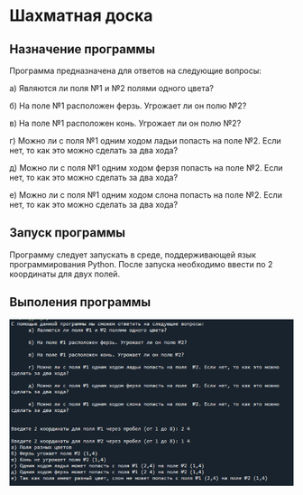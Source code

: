 # Шахматная доска


Назначение программы
-----
Программа предназначена для ответов на следующие вопросы:

   а) Являются ли поля №1 и №2 полями одного цвета?

   б) На поле №1 расположен ферзь. Угрожает ли он полю №2?

   в) На поле №1 расположен конь. Угрожает ли он полю №2?

   г) Можно ли с поля №1 одним ходом ладьи попасть на поле  №2. Если нет, то как это можно сделать за два хода?

   д) Можно ли с поля №1 одним ходом ферзя попасть на поле  №2. Если нет, то как это можно сделать за два хода?

   е) Можно ли с поля №1 одним ходом слона попасть на поле  №2. Если нет, то как это можно сделать за два хода?

Запуск программы
-----
Программу следует запускать в среде, поддерживающей язык программирования Python. После запуска необходимо ввести по 2 координаты для двух полей.

Выполения  программы
-----

![screenshot](screenshot.PNG)
